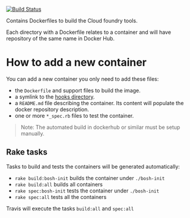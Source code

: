 [![Build Status](https://travis-ci.org/alphagov/paas-docker-cloudfoundry-tools.svg)](https://travis-ci.org/alphagov/paas-docker-cloudfoundry-tools)

Contains Dockerfiles to build the Cloud foundry tools.

Each directory with a Dockerfile relates to a container and will have
repository of the same name in Docker Hub.



# How to add a new container

You can add a new container you only need to add these files:

 * the `Dockerfile` and support files to build the image.
 * a symlink to the [hooks directory](hooks/).
 * a `README.md` file describing the container. Its content will populate the
   docker repository description.
 * one or more `*_spec.rb` files to test the container.

> Note: The automated build in dockerhub or similar must be setup manually.

## Rake tasks

Tasks to build and tests the containers will be generated automatically:

 * `rake build:bosh-init` builds the container under `./bosh-init`
 * `rake build:all` builds all containers
 * `rake spec:bosh-init` tests the container under `./bosh-init`
 * `rake spec:all` tests all the containers

Travis will execute the tasks `build:all` and `spec:all`
